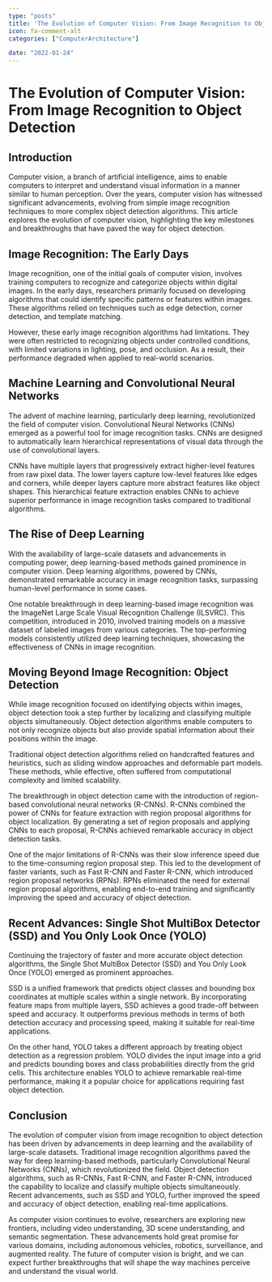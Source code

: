 ```yaml
---
type: "posts"
title: 'The Evolution of Computer Vision: From Image Recognition to Object Detection'
icon: fa-comment-alt
categories: ["ComputerArchitecture"]

date: "2022-01-24"
---
```




# The Evolution of Computer Vision: From Image Recognition to Object Detection

## Introduction

Computer vision, a branch of artificial intelligence, aims to enable computers to interpret and understand visual information in a manner similar to human perception. Over the years, computer vision has witnessed significant advancements, evolving from simple image recognition techniques to more complex object detection algorithms. This article explores the evolution of computer vision, highlighting the key milestones and breakthroughs that have paved the way for object detection.

## Image Recognition: The Early Days

Image recognition, one of the initial goals of computer vision, involves training computers to recognize and categorize objects within digital images. In the early days, researchers primarily focused on developing algorithms that could identify specific patterns or features within images. These algorithms relied on techniques such as edge detection, corner detection, and template matching.

However, these early image recognition algorithms had limitations. They were often restricted to recognizing objects under controlled conditions, with limited variations in lighting, pose, and occlusion. As a result, their performance degraded when applied to real-world scenarios.

## Machine Learning and Convolutional Neural Networks

The advent of machine learning, particularly deep learning, revolutionized the field of computer vision. Convolutional Neural Networks (CNNs) emerged as a powerful tool for image recognition tasks. CNNs are designed to automatically learn hierarchical representations of visual data through the use of convolutional layers.

CNNs have multiple layers that progressively extract higher-level features from raw pixel data. The lower layers capture low-level features like edges and corners, while deeper layers capture more abstract features like object shapes. This hierarchical feature extraction enables CNNs to achieve superior performance in image recognition tasks compared to traditional algorithms.

## The Rise of Deep Learning

With the availability of large-scale datasets and advancements in computing power, deep learning-based methods gained prominence in computer vision. Deep learning algorithms, powered by CNNs, demonstrated remarkable accuracy in image recognition tasks, surpassing human-level performance in some cases.

One notable breakthrough in deep learning-based image recognition was the ImageNet Large Scale Visual Recognition Challenge (ILSVRC). This competition, introduced in 2010, involved training models on a massive dataset of labeled images from various categories. The top-performing models consistently utilized deep learning techniques, showcasing the effectiveness of CNNs in image recognition.

## Moving Beyond Image Recognition: Object Detection

While image recognition focused on identifying objects within images, object detection took a step further by localizing and classifying multiple objects simultaneously. Object detection algorithms enable computers to not only recognize objects but also provide spatial information about their positions within the image.

Traditional object detection algorithms relied on handcrafted features and heuristics, such as sliding window approaches and deformable part models. These methods, while effective, often suffered from computational complexity and limited scalability.

The breakthrough in object detection came with the introduction of region-based convolutional neural networks (R-CNNs). R-CNNs combined the power of CNNs for feature extraction with region proposal algorithms for object localization. By generating a set of region proposals and applying CNNs to each proposal, R-CNNs achieved remarkable accuracy in object detection tasks.

One of the major limitations of R-CNNs was their slow inference speed due to the time-consuming region proposal step. This led to the development of faster variants, such as Fast R-CNN and Faster R-CNN, which introduced region proposal networks (RPNs). RPNs eliminated the need for external region proposal algorithms, enabling end-to-end training and significantly improving the speed and accuracy of object detection.

## Recent Advances: Single Shot MultiBox Detector (SSD) and You Only Look Once (YOLO)

Continuing the trajectory of faster and more accurate object detection algorithms, the Single Shot MultiBox Detector (SSD) and You Only Look Once (YOLO) emerged as prominent approaches.

SSD is a unified framework that predicts object classes and bounding box coordinates at multiple scales within a single network. By incorporating feature maps from multiple layers, SSD achieves a good trade-off between speed and accuracy. It outperforms previous methods in terms of both detection accuracy and processing speed, making it suitable for real-time applications.

On the other hand, YOLO takes a different approach by treating object detection as a regression problem. YOLO divides the input image into a grid and predicts bounding boxes and class probabilities directly from the grid cells. This architecture enables YOLO to achieve remarkable real-time performance, making it a popular choice for applications requiring fast object detection.

## Conclusion

The evolution of computer vision from image recognition to object detection has been driven by advancements in deep learning and the availability of large-scale datasets. Traditional image recognition algorithms paved the way for deep learning-based methods, particularly Convolutional Neural Networks (CNNs), which revolutionized the field. Object detection algorithms, such as R-CNNs, Fast R-CNN, and Faster R-CNN, introduced the capability to localize and classify multiple objects simultaneously. Recent advancements, such as SSD and YOLO, further improved the speed and accuracy of object detection, enabling real-time applications.

As computer vision continues to evolve, researchers are exploring new frontiers, including video understanding, 3D scene understanding, and semantic segmentation. These advancements hold great promise for various domains, including autonomous vehicles, robotics, surveillance, and augmented reality. The future of computer vision is bright, and we can expect further breakthroughs that will shape the way machines perceive and understand the visual world.